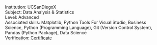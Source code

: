 Institution: UCSanDiegoX\
Subject: Data Analysis & Statistics\
Level: Advanced\
Associated skills: Matplotlib, Python Tools For Visual Studio, Business Science, Python (Programming Language), Git (Version Control System), Pandas (Python Package), Data Science\
Verification: [Certificate](https://courses.edx.org/certificates/40be8a4ff69c4cad97a2f3c4faaaf7ac)
